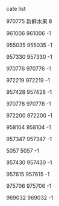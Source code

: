 cate list

970775 新鲜水果 8

961006 961006 -1

955035 955035 -1

957330 957330 -1

970776 970776 -1

972219 972219 -1

957428 957428 -1

970778 970778 -1

972200 972200 -1

958104 958104 -1

957347 957347 -1

5057 5057 -1

957430 957430 -1

957615 957615 -1

975706 975706 -1

969032 969032 -1

